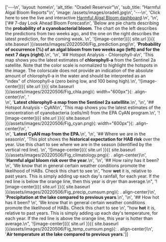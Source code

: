 ['---\n', 'layout: home\n', 'alt_title: "Oradell Reservoir"\n', 'sub_title: "Harmful Algal Bloom Reports"\n', 'image: /assets/images/oradell.jpg\n', '---\n', 'Click here to see the live and interactive [Harmful Algal Bloom dashboard](https://oradell.clrwater.io/).\n', '\n', ['## 7-day Look Ahead Bloom Forecast\n', 'Below are pie charts describing the __probability of a cyanobacterial bloom__. The chart on the left describes the predictions from two weeks ago, and the one on the right describes the latest prediction, for the coming week. \n', '![image-center]({{ site.url }}{{ site.baseurl }}/assets/images/20220506/Fig_prediction.png)\n', '__Probability of occurrence (%) of an algal bloom from two weeks ago (left) and for the next 7 days (right).__\n', '\n', '## Hotspot Analysis - Chlorophyll-a\n', 'This map shows you the latest estimates of __chlorophyll-a__ from the Sentinel 2a satellite. Note that the color scale is normalized to highlight the hotspots in the image. The colorscale does not provide an indication of the absolute amount of chlorophyll-a in the water and should be interpreted as an "index" of chlorophyll-a (zero being low, and 100 being high).\n', '![image-center]({{ site.url }}{{ site.baseurl }}/assets/images/20220506/Fig_chla.png){:             width="600px"}{: .align-center}\n', '<br clear="all" />\n', '__Latest chlorophyll-a map from the Sentinel 2a satelllite.__\n', '\n', '## Hotspot Analysis - CyAN\n', 'This map shows you the latest estimates of the concentration of cyanobacteria (cells/ml) from the EPA CyAN program.\n', '![image-center]({{ site.url }}{{ site.baseurl }}/assets/images/20220506/Fig_cyan.png){: width="600px"}{: .align-center}\n', '<br clear="all" />\n', '__Latest CyAN map from the EPA.__\n', '\n', '## Where we are in the season\n', 'This plot shows the __historical expectation for HAB risk__ over the year. Use this chart to see where we are in the season (identified by the vertical red line). \n', '![image-center]({{ site.url }}{{ site.baseurl }}/assets/images/20220506/Fig_climatology.png){: .     align-center}\n', '__Harmful algal bloom risk over the year__.\n', '\n', '## How rainy has it been? \n', 'We know that in general certain weather conditions promote the likelihood of HABs. Check this chart to see \n', "how __wet__ it is, relative to past years. This is simply adding up each day's rainfall, for each year. If the red line is below the orange line, then this year is dryer than average.\n", '![image-center]({{ site.url }}{{ site.baseurl }}/assets/images/20220506/Fig_precip_cumsum.png){: .     align-center}\n', '__Precipitation at the lake compared to previous years__.\n', '\n', '## How hot has it been? \n', 'We know that in general certain weather conditions promote the likelihood of HABs. Check this chart to see \n', "how __hot__ it is, relative to past years. This is simply adding up each day's temperature, for each year. If the red line is above the orange line, this year is hotter than average.\n", '![image-center]({{ site.url }}{{ site.baseurl }}/assets/images/20220506/Fig_temp_cumsum.png){: .     align-center}\n', '__Air temperature at the lake compared to previous years__.']]
